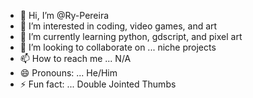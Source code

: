- 👋 Hi, I’m @Ry-Pereira
- 👀 I’m interested in coding, video games, and art
- 🌱 I’m currently learning python, gdscript, and pixel art
- 💞️ I’m looking to collaborate on ... niche projects
- 📫 How to reach me ... N/A
- 😄 Pronouns: ... He/Him
- ⚡ Fun fact: ... Double Jointed Thumbs

<!---
Ry-Pereira/Ry-Pereira is a ✨ special ✨ repository because its `README.md` (this file) appears on your GitHub profile.
You can click the Preview link to take a look at your changes.
--->
